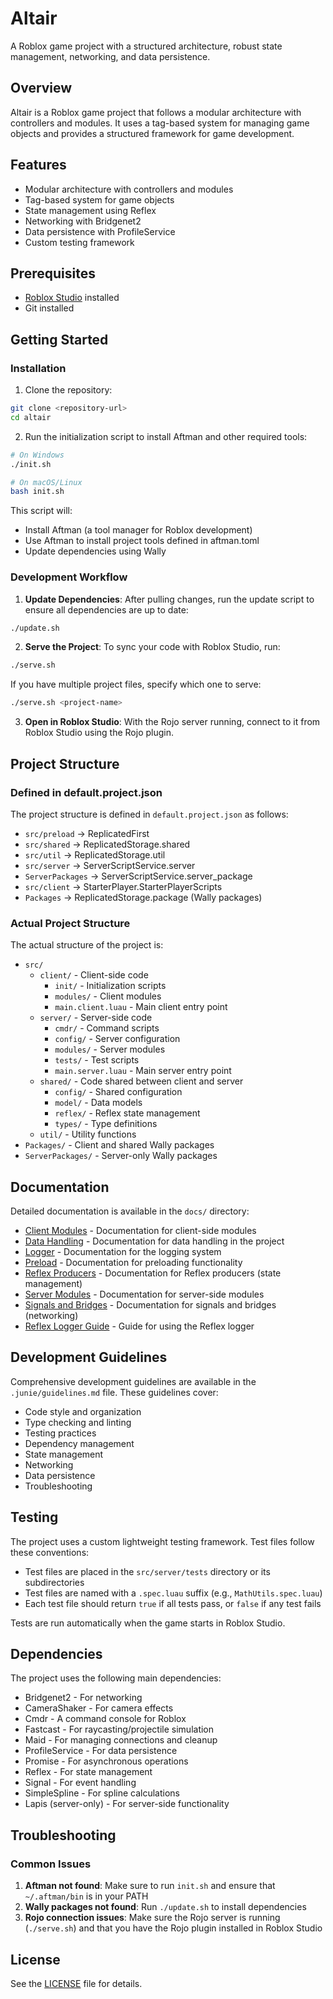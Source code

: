 # Altair

A Roblox game project with a structured architecture, robust state management, networking, and data persistence.

## Overview

Altair is a Roblox game project that follows a modular architecture with controllers and modules. It uses a tag-based system for managing game objects and provides a structured framework for game development.

## Features

- Modular architecture with controllers and modules
- Tag-based system for game objects
- State management using Reflex
- Networking with Bridgenet2
- Data persistence with ProfileService
- Custom testing framework

## Prerequisites

- [Roblox Studio](https://www.roblox.com/create) installed
- Git installed

## Getting Started

### Installation

1. Clone the repository:

```bash
git clone <repository-url>
cd altair
```

2. Run the initialization script to install Aftman and other required tools:

```bash
# On Windows
./init.sh

# On macOS/Linux
bash init.sh
```

This script will:

- Install Aftman (a tool manager for Roblox development)
- Use Aftman to install project tools defined in aftman.toml
- Update dependencies using Wally

### Development Workflow

1. **Update Dependencies**: After pulling changes, run the update script to ensure all dependencies are up to date:

```bash
./update.sh
```

2. **Serve the Project**: To sync your code with Roblox Studio, run:

```bash
./serve.sh
```

If you have multiple project files, specify which one to serve:

```bash
./serve.sh <project-name>
```

3. **Open in Roblox Studio**: With the Rojo server running, connect to it from Roblox Studio using the Rojo plugin.

## Project Structure

### Defined in default.project.json

The project structure is defined in `default.project.json` as follows:

- `src/preload` → ReplicatedFirst
- `src/shared` → ReplicatedStorage.shared
- `src/util` → ReplicatedStorage.util
- `src/server` → ServerScriptService.server
- `ServerPackages` → ServerScriptService.server_package
- `src/client` → StarterPlayer.StarterPlayerScripts
- `Packages` → ReplicatedStorage.package (Wally packages)

### Actual Project Structure

The actual structure of the project is:

- `src/`
  - `client/` - Client-side code
    - `init/` - Initialization scripts
    - `modules/` - Client modules
    - `main.client.luau` - Main client entry point
  - `server/` - Server-side code
    - `cmdr/` - Command scripts
    - `config/` - Server configuration
    - `modules/` - Server modules
    - `tests/` - Test scripts
    - `main.server.luau` - Main server entry point
  - `shared/` - Code shared between client and server
    - `config/` - Shared configuration
    - `model/` - Data models
    - `reflex/` - Reflex state management
    - `types/` - Type definitions
  - `util/` - Utility functions
- `Packages/` - Client and shared Wally packages
- `ServerPackages/` - Server-only Wally packages

## Documentation

Detailed documentation is available in the `docs/` directory:

- [Client Modules](docs/README_CLIENT_MODULES.md) - Documentation for client-side modules
- [Data Handling](docs/README_DATA_HANDLING.md) - Documentation for data handling in the project
- [Logger](docs/README_LOGGER.md) - Documentation for the logging system
- [Preload](docs/README_PRELOAD.md) - Documentation for preloading functionality
- [Reflex Producers](docs/README_REFLEX_PRODUCERS.md) - Documentation for Reflex producers (state management)
- [Server Modules](docs/README_SERVER_MODULES.md) - Documentation for server-side modules
- [Signals and Bridges](docs/README_SIGNALS_AND_BRIDGES.md) - Documentation for signals and bridges (networking)
- [Reflex Logger Guide](docs/REFLEX_LOGGER_GUIDE.md) - Guide for using the Reflex logger

## Development Guidelines

Comprehensive development guidelines are available in the `.junie/guidelines.md` file. These guidelines cover:

- Code style and organization
- Type checking and linting
- Testing practices
- Dependency management
- State management
- Networking
- Data persistence
- Troubleshooting

## Testing

The project uses a custom lightweight testing framework. Test files follow these conventions:

- Test files are placed in the `src/server/tests` directory or its subdirectories
- Test files are named with a `.spec.luau` suffix (e.g., `MathUtils.spec.luau`)
- Each test file should return `true` if all tests pass, or `false` if any test fails

Tests are run automatically when the game starts in Roblox Studio.

## Dependencies

The project uses the following main dependencies:

- Bridgenet2 - For networking
- CameraShaker - For camera effects
- Cmdr - A command console for Roblox
- Fastcast - For raycasting/projectile simulation
- Maid - For managing connections and cleanup
- ProfileService - For data persistence
- Promise - For asynchronous operations
- Reflex - For state management
- Signal - For event handling
- SimpleSpline - For spline calculations
- Lapis (server-only) - For server-side functionality

## Troubleshooting

### Common Issues

1. **Aftman not found**: Make sure to run `init.sh` and ensure that `~/.aftman/bin` is in your PATH
2. **Wally packages not found**: Run `./update.sh` to install dependencies
3. **Rojo connection issues**: Make sure the Rojo server is running (`./serve.sh`) and that you have the Rojo plugin installed in Roblox Studio

## License

See the [LICENSE](LICENSE) file for details.
